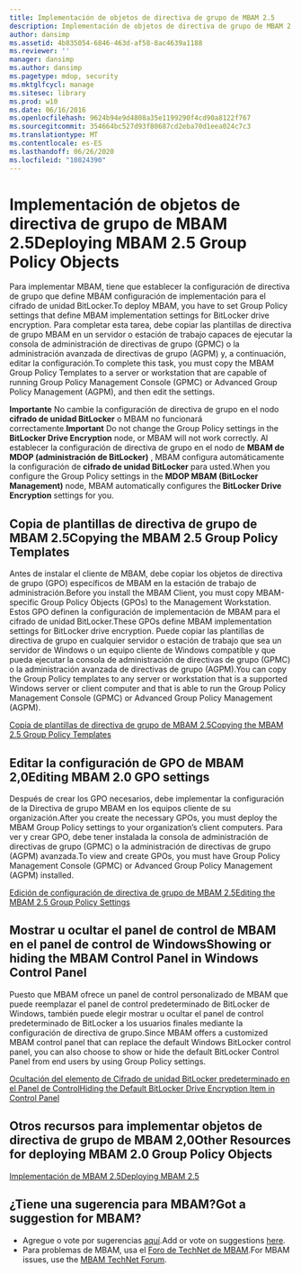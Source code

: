 ```yaml
---
title: Implementación de objetos de directiva de grupo de MBAM 2.5
description: Implementación de objetos de directiva de grupo de MBAM 2.5
author: dansimp
ms.assetid: 4b835054-6846-463d-af58-8ac4639a1188
ms.reviewer: ''
manager: dansimp
ms.author: dansimp
ms.pagetype: mdop, security
ms.mktglfcycl: manage
ms.sitesec: library
ms.prod: w10
ms.date: 06/16/2016
ms.openlocfilehash: 9624b94e9d4808a35e1199290f4cd90a8122f767
ms.sourcegitcommit: 354664bc527d93f80687cd2eba70d1eea024c7c3
ms.translationtype: MT
ms.contentlocale: es-ES
ms.lasthandoff: 06/26/2020
ms.locfileid: "10824390"
---
```

# <span data-ttu-id="4daeb-103">Implementación de objetos de directiva de grupo de MBAM 2.5</span><span class="sxs-lookup"><span data-stu-id="4daeb-103">Deploying MBAM 2.5 Group Policy Objects</span></span>


<span data-ttu-id="4daeb-104">Para implementar MBAM, tiene que establecer la configuración de directiva de grupo que define MBAM configuración de implementación para el cifrado de unidad BitLocker.</span><span class="sxs-lookup"><span data-stu-id="4daeb-104">To deploy MBAM, you have to set Group Policy settings that define MBAM implementation settings for BitLocker drive encryption.</span></span> <span data-ttu-id="4daeb-105">Para completar esta tarea, debe copiar las plantillas de directiva de grupo MBAM en un servidor o estación de trabajo capaces de ejecutar la consola de administración de directivas de grupo (GPMC) o la administración avanzada de directivas de grupo (AGPM) y, a continuación, editar la configuración.</span><span class="sxs-lookup"><span data-stu-id="4daeb-105">To complete this task, you must copy the MBAM Group Policy Templates to a server or workstation that are capable of running Group Policy Management Console (GPMC) or Advanced Group Policy Management (AGPM), and then edit the settings.</span></span>

<span data-ttu-id="4daeb-106">**Importante**  No cambie la configuración de directiva de grupo en el nodo **cifrado de unidad BitLocker** o MBAM no funcionará correctamente.</span><span class="sxs-lookup"><span data-stu-id="4daeb-106">**Important** Do not change the Group Policy settings in the **BitLocker Drive Encryption** node, or MBAM will not work correctly.</span></span> <span data-ttu-id="4daeb-107">Al establecer la configuración de directiva de grupo en el nodo de **MBAM de MDOP (administración de BitLocker)** , MBAM configura automáticamente la configuración de **cifrado de unidad BitLocker** para usted.</span><span class="sxs-lookup"><span data-stu-id="4daeb-107">When you configure the Group Policy settings in the **MDOP MBAM (BitLocker Management)** node, MBAM automatically configures the **BitLocker Drive Encryption** settings for you.</span></span>

 

## <span data-ttu-id="4daeb-108">Copia de plantillas de directiva de grupo de MBAM 2.5</span><span class="sxs-lookup"><span data-stu-id="4daeb-108">Copying the MBAM 2.5 Group Policy Templates</span></span>


<span data-ttu-id="4daeb-109">Antes de instalar el cliente de MBAM, debe copiar los objetos de directiva de grupo (GPO) específicos de MBAM en la estación de trabajo de administración.</span><span class="sxs-lookup"><span data-stu-id="4daeb-109">Before you install the MBAM Client, you must copy MBAM-specific Group Policy Objects (GPOs) to the Management Workstation.</span></span> <span data-ttu-id="4daeb-110">Estos GPO definen la configuración de implementación de MBAM para el cifrado de unidad BitLocker.</span><span class="sxs-lookup"><span data-stu-id="4daeb-110">These GPOs define MBAM implementation settings for BitLocker drive encryption.</span></span> <span data-ttu-id="4daeb-111">Puede copiar las plantillas de directiva de grupo en cualquier servidor o estación de trabajo que sea un servidor de Windows o un equipo cliente de Windows compatible y que pueda ejecutar la consola de administración de directivas de grupo (GPMC) o la administración avanzada de directivas de grupo (AGPM).</span><span class="sxs-lookup"><span data-stu-id="4daeb-111">You can copy the Group Policy templates to any server or workstation that is a supported Windows server or client computer and that is able to run the Group Policy Management Console (GPMC) or Advanced Group Policy Management (AGPM).</span></span>

[<span data-ttu-id="4daeb-112">Copia de plantillas de directiva de grupo de MBAM 2.5</span><span class="sxs-lookup"><span data-stu-id="4daeb-112">Copying the MBAM 2.5 Group Policy Templates</span></span>](copying-the-mbam-25-group-policy-templates.md)

## <span data-ttu-id="4daeb-113">Editar la configuración de GPO de MBAM 2,0</span><span class="sxs-lookup"><span data-stu-id="4daeb-113">Editing MBAM 2.0 GPO settings</span></span>


<span data-ttu-id="4daeb-114">Después de crear los GPO necesarios, debe implementar la configuración de la Directiva de grupo MBAM en los equipos cliente de su organización.</span><span class="sxs-lookup"><span data-stu-id="4daeb-114">After you create the necessary GPOs, you must deploy the MBAM Group Policy settings to your organization’s client computers.</span></span> <span data-ttu-id="4daeb-115">Para ver y crear GPO, debe tener instalada la consola de administración de directivas de grupo (GPMC) o la administración de directivas de grupo (AGPM) avanzada.</span><span class="sxs-lookup"><span data-stu-id="4daeb-115">To view and create GPOs, you must have Group Policy Management Console (GPMC) or Advanced Group Policy Management (AGPM) installed.</span></span>

[<span data-ttu-id="4daeb-116">Edición de configuración de directiva de grupo de MBAM 2.5</span><span class="sxs-lookup"><span data-stu-id="4daeb-116">Editing the MBAM 2.5 Group Policy Settings</span></span>](editing-the-mbam-25-group-policy-settings.md)

## <span data-ttu-id="4daeb-117">Mostrar u ocultar el panel de control de MBAM en el panel de control de Windows</span><span class="sxs-lookup"><span data-stu-id="4daeb-117">Showing or hiding the MBAM Control Panel in Windows Control Panel</span></span>


<span data-ttu-id="4daeb-118">Puesto que MBAM ofrece un panel de control personalizado de MBAM que puede reemplazar el panel de control predeterminado de BitLocker de Windows, también puede elegir mostrar u ocultar el panel de control predeterminado de BitLocker a los usuarios finales mediante la configuración de directiva de grupo.</span><span class="sxs-lookup"><span data-stu-id="4daeb-118">Since MBAM offers a customized MBAM control panel that can replace the default Windows BitLocker control panel, you can also choose to show or hide the default BitLocker Control Panel from end users by using Group Policy settings.</span></span>

[<span data-ttu-id="4daeb-119">Ocultación del elemento de Cifrado de unidad BitLocker predeterminado en el Panel de Control</span><span class="sxs-lookup"><span data-stu-id="4daeb-119">Hiding the Default BitLocker Drive Encryption Item in Control Panel</span></span>](hiding-the-default-bitlocker-drive-encryption-item-in-control-panel-mbam-25.md)

## <span data-ttu-id="4daeb-120">Otros recursos para implementar objetos de directiva de grupo de MBAM 2,0</span><span class="sxs-lookup"><span data-stu-id="4daeb-120">Other Resources for deploying MBAM 2.0 Group Policy Objects</span></span>


[<span data-ttu-id="4daeb-121">Implementación de MBAM 2.5</span><span class="sxs-lookup"><span data-stu-id="4daeb-121">Deploying MBAM 2.5</span></span>](deploying-mbam-25.md)

## <span data-ttu-id="4daeb-122">¿Tiene una sugerencia para MBAM?</span><span class="sxs-lookup"><span data-stu-id="4daeb-122">Got a suggestion for MBAM?</span></span>
- <span data-ttu-id="4daeb-123">Agregue o vote por sugerencias [aquí](http://mbam.uservoice.com/forums/268571-microsoft-bitlocker-administration-and-monitoring).</span><span class="sxs-lookup"><span data-stu-id="4daeb-123">Add or vote on suggestions [here](http://mbam.uservoice.com/forums/268571-microsoft-bitlocker-administration-and-monitoring).</span></span> 
- <span data-ttu-id="4daeb-124">Para problemas de MBAM, usa el [Foro de TechNet de MBAM](https://social.technet.microsoft.com/Forums/home?forum=mdopmbam).</span><span class="sxs-lookup"><span data-stu-id="4daeb-124">For MBAM issues, use the [MBAM TechNet Forum](https://social.technet.microsoft.com/Forums/home?forum=mdopmbam).</span></span>

 

 





